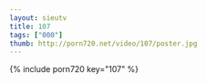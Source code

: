 ```yaml
--- 
layout: sieutv
title: 107
tags: ["000"]
thumb: http://porn720.net/video/107/poster.jpg
---
```

{% include porn720 key="107" %} 
